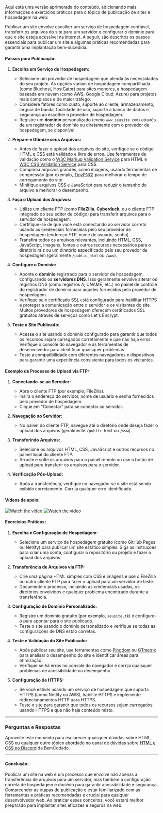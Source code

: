 Aqui está uma versão aprimorada do conteúdo, adicionando mais informações e exercícios práticos para o tópico de publicação de sites e hospedagem na web:

Publicar um site envolve escolher um serviço de hospedagem confiável, transferir os arquivos do site para um servidor e configurar o domínio para que o site esteja acessível na internet. A seguir, são descritos os passos essenciais para publicar um site e algumas práticas recomendadas para garantir uma implantação bem-sucedida.

#### **Passos para Publicação:**

1. **Escolha um Serviço de Hospedagem:**
   - Selecione um provedor de hospedagem que atenda às necessidades do seu projeto. As opções variam de hospedagem compartilhada (como Bluehost, HostGator) para sites menores, a hospedagem baseada em nuvem (como AWS, Google Cloud, Azure) para projetos mais complexos e de maior tráfego.
   - Considere fatores como custo, suporte ao cliente, armazenamento, largura de banda, facilidade de uso, suporte a banco de dados e segurança ao escolher o provedor de hospedagem.
   - Registre um **domínio** personalizado (como `www.seusite.com`) através de um registrador de domínio ou diretamente com o provedor de hospedagem, se disponível.

2. **Prepare e Otimize seus Arquivos:**
   - Antes de fazer o upload dos arquivos do site, verifique se o código HTML e CSS está validado e livre de erros. Use ferramentas de validação como o [W3C Markup Validation Service](https://validator.w3.org) para HTML e [W3C CSS Validation Service](https://jigsaw.w3.org/css-validator/) para CSS.
   - Comprima arquivos grandes, como imagens, usando ferramentas de compressão (por exemplo, [TinyPNG](https://tinypng.com)) para melhorar o tempo de carregamento do site.
   - Minifique arquivos CSS e JavaScript para reduzir o tamanho do arquivo e melhorar o desempenho.

3. **Faça o Upload dos Arquivos:**
   - Utilize um cliente FTP (como **FileZilla**, **Cyberduck**, ou o cliente FTP integrado do seu editor de código) para transferir arquivos para o servidor de hospedagem.
   - Certifique-se de que você está conectando ao servidor correto usando as credenciais fornecidas pelo seu provedor de hospedagem (endereço FTP, nome de usuário, senha).
   - Transfira todos os arquivos relevantes, incluindo HTML, CSS, JavaScript, imagens, fontes e outros recursos necessários para o diretório raiz ou um diretório especificado pelo seu provedor de hospedagem (geralmente `/public_html` ou `/www`).

4. **Configure o Domínio:**
   - Aponte o **domínio** registrado para o servidor de hospedagem, configurando os **servidores DNS**. Isso geralmente envolve alterar os registros DNS (como registros A, CNAME, etc.) no painel de controle do registrador de domínio para aqueles fornecidos pelo provedor de hospedagem.
   - Verifique se o certificado SSL está configurado para habilitar HTTPS e proteger a comunicação entre o servidor e os visitantes do site. Muitos provedores de hospedagem oferecem certificados SSL gratuitos através de serviços como Let's Encrypt.

5. **Teste o Site Publicado:**
   - Acesse o site usando o domínio configurado para garantir que todos os recursos sejam carregados corretamente e que não haja erros. Verifique o console do navegador e as ferramentas de desenvolvedor para identificar quaisquer problemas.
   - Teste a compatibilidade com diferentes navegadores e dispositivos para garantir uma experiência consistente para todos os visitantes.

#### **Exemplo de Processo de Upload via FTP:**

1. **Conectando-se ao Servidor:**
   - Abra o cliente FTP (por exemplo, FileZilla).
   - Insira o endereço do servidor, nome de usuário e senha fornecidos pelo provedor de hospedagem.
   - Clique em "Conectar" para se conectar ao servidor.

2. **Navegação no Servidor:**
   - No painel do cliente FTP, navegue até o diretório onde deseja fazer o upload dos arquivos (geralmente `/public_html` ou `/www`).

3. **Transferindo Arquivos:**
   - Selecione os arquivos HTML, CSS, JavaScript e outros recursos no painel local do cliente FTP.
   - Arraste e solte os arquivos para o painel remoto ou use o botão de upload para transferir os arquivos para o servidor.

4. **Verificação Pós-Upload:**
   - Após a transferência, verifique no navegador se o site está sendo exibido corretamente. Corrija qualquer erro identificado.

#### Vídeos de apoio:
[![Watch the video](https://i.ytimg.com/vi/1_eKyE_mHrg/hq720.jpg?sqp=-oaymwEcCNAFEJQDSFXyq4qpAw4IARUAAIhCGAFwAcABBg==&rs=AOn4CLDl29-hniky_S8BF_EwVnhPoz1LaA)](https://youtu.be/1_eKyE_mHrg?si=0zdU19Hcek8ltRWX)
[![Watch the video](https://i.ytimg.com/vi/1eMy4bZ3KfM/hq720.jpg?sqp=-oaymwEcCNAFEJQDSFXyq4qpAw4IARUAAIhCGAFwAcABBg==&rs=AOn4CLDTbS6qKpIQ8PDYzniLZ0Cy_tCpaA)](https://youtu.be/1eMy4bZ3KfM?si=XkLCbmWQi4df7QZK)

#### **Exercícios Práticos:**

1. **Escolha e Configuração de Hospedagem:**
   - Selecione um serviço de hospedagem gratuito (como GitHub Pages ou Netlify) para publicar um site estático simples. Siga as instruções para criar uma conta, configurar o repositório ou projeto e fazer o upload dos arquivos.

2. **Transferência de Arquivos via FTP:**
   - Crie uma página HTML simples com CSS e imagens e use o FileZilla ou outro cliente FTP para fazer o upload para um servidor de teste.
   - Documente o processo, incluindo as credenciais usadas, os diretórios envolvidos e qualquer problema encontrado durante a transferência.

3. **Configuração de Domínio Personalizado:**
   - Registre um domínio gratuito (por exemplo, `seusite.tk`) e configure-o para apontar para o site publicado. 
   - Teste o site usando o domínio personalizado e verifique se todas as configurações de DNS estão corretas.

4. **Teste e Validação do Site Publicado:**
   - Após publicar seu site, use ferramentas como [Pingdom](https://www.pingdom.com) ou [GTmetrix](https://gtmetrix.com) para analisar o desempenho do site e identificar áreas para otimização.
   - Verifique se há erros no console do navegador e corrija quaisquer problemas de acessibilidade ou desempenho.

5. **Configuração de HTTPS:**
   - Se você estiver usando um serviço de hospedagem que suporta HTTPS (como Netlify ou AWS), habilite HTTPS e implemente redirecionamentos HTTP para HTTPS.
   - Teste o site para garantir que todos os recursos sejam carregados usando HTTPS e que não haja conteúdo misto.

---

### Perguntas e Respostas

Aproveite este momento para esclarecer quaisquer dúvidas sobre HTML, CSS ou qualquer outro tópico abordado no canal de dúvidas sobre [HTML e CSS no Discord](https://discord.com/channels/1224468395462754345/1224469321921859694) da BemCodado.

---

#### **Conclusão:**

Publicar um site na web é um processo que envolve não apenas a transferência de arquivos para um servidor, mas também a configuração correta de hospedagem e domínio para garantir acessibilidade e segurança. Compreender as etapas de publicação e estar familiarizado com as ferramentas e práticas recomendadas é crucial para qualquer desenvolvedor web. Ao praticar esses conceitos, você estará melhor preparado para implantar sites eficazes e seguros na web.
